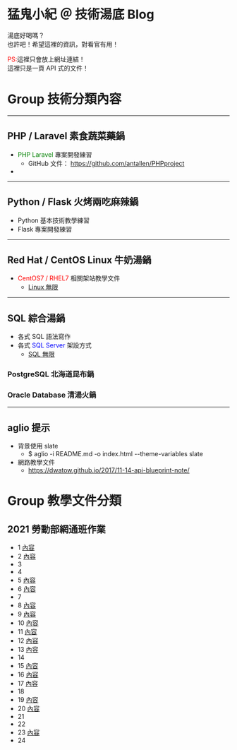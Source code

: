 # 猛鬼小紀 ＠ 技術湯底 Blog
湯底好喝嗎？<br>
也許吧！希望這裡的資訊，對看官有用！ 

<font color="red">PS:</font>這裡只會放上網址連結！<br>
這裡只是一頁 API 式的文件！

# Group 技術分類內容
---
## PHP / Laravel 素食蔬菜藥鍋
+ <font color="green">PHP Laravel </font>專案開發練習
  + GitHub 文件： https://github.com/antallen/PHPproject
+ 

---
## Python / Flask 火烤兩吃麻辣鍋
+ Python 基本技術教學練習
+ Flask 專案開發練習

---

## Red Hat / CentOS Linux 牛奶湯鍋
+ <font color="red">CentOS7 / RHEL7 </font>相關架站教學文件
  + [Linux 無限](http://linux.onlinedoc.tw/)

---

## SQL 綜合湯鍋
+ 各式 SQL 語法寫作
+ 各式 <font color="blue">SQL Server </font>架設方式
  + [SQL 無限](http://sql.onlinedoc.tw/)
### PostgreSQL 北海道昆布鍋

### Oracle Database 清湯火鍋

---
## aglio 提示
+ 背景使用 slate
  + $ aglio -i README.md -o index.html --theme-variables slate
+ 網路教學文件
  + https://dwatow.github.io/2017/11-14-api-blueprint-note/

# Group 教學文件分類

## 2021 勞動部網通班作業
+ 1 [內容](https://github.com/pamelaXchun/0414linux-note.git)
+ 2 [內容](https://github.com/weiegg/Linux.git)
+ 3
+ 4
+ 5 [內容](https://github.com/re1233/work.git)
+ 6 [內容](https://github.com/po410434/LinuxExercise.git)
+ 7
+ 8 [內容](https://github.com/m2121221/LinuxProject)
+ 9 [內容](https://github.com/who123pp/LINUX)
+ 10 [內容](https://github.com/allen10811/LinuxExercise.git)
+ 11 [內容](https://github.com/hsiehfat/LinuxExercise.git)
+ 12 [內容](https://github.com/weini0831/linux12)
+ 13 [內容](https://github.com/LuShuWan/LinuxCourse.git)
+ 14
+ 15 [內容](https://github.com/heatherlee0118/Linux)
+ 16 [內容](https://github.com/Kantai235/kttpr-linux-work)
+ 17 [內容](https://github.com/yxl052000/LinuxExercise)
+ 18
+ 19 [內容](https://github.com/cokechen4707/Linux.git)
+ 20 [內容](https://github.com/clt20/Linux.git)
+ 21
+ 22
+ 23 [內容](https://github.com/hchungw/Linux-Love-Peace)
+ 24